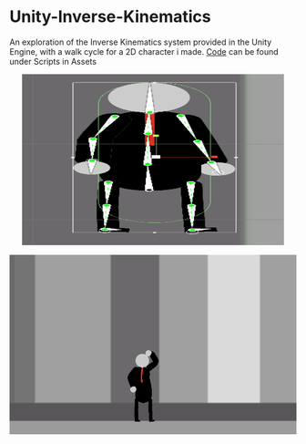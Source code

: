 # Unity-Inverse-Kinematics
 An exploration of the Inverse Kinematics system provided in the Unity Engine, with a walk cycle for a 2D character i made.
 [Code](https://github.com/JustColdToast/Inverse-Kinematics-Unity2D/tree/main/Assets/myAssets/Scripts) can be found under Scripts in Assets
 
 <p align="center">
  <img width="460" height="300" src="https://github.com/JustColdToast/Inverse-Kinematics-Unity2D/blob/main/Sample%20Images/Skeleton.png">
</p>
 
 ![Walk Cycle](https://github.com/JustColdToast/Inverse-Kinematics-Unity2D/blob/main/Sample%20Images/Walk_cycle.gif?raw=true)
